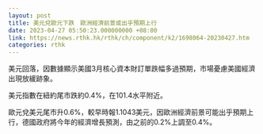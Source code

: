 ```yaml
---
layout: post
title: 美元兌歐元下跌　歐洲經濟前景或出乎預期上行
date: 2023-04-27 05:50:23.000000000 +08:00
link: https://news.rthk.hk/rthk/ch/component/k2/1698064-20230427.htm
categories: rthk
---
```


美元回落，因數據顯示美國3月核心資本財訂單跌幅多過預期，市場憂慮美國經濟出現放緩跡象。

美元指數在紐約尾市跌約0.4%，在101.4水平附近。

歐元兌美元尾市升0.6%，較早時報1.1043美元，因歐洲經濟前景可能出乎預期上行，德國政府將今年的經濟增長預測，由之前的0.2%上調至0.4%。
